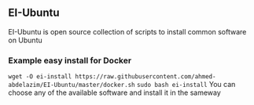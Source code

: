 ## EI-Ubuntu
EI-Ubuntu is open source collection of scripts to install common software on Ubuntu
### Example easy install for Docker 
`wget -O ei-install https://raw.githubusercontent.com/ahmed-abdelazim/EI-Ubuntu/master/docker.sh` `sudo bash ei-install`
You can choose any of the available software and install it in the sameway
